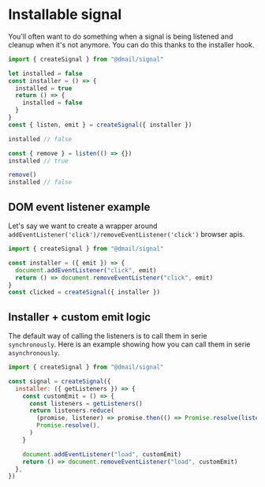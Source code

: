 # Installable signal

You'll often want to do something when a signal is being listened and cleanup when it's not anymore. You can do this thanks to the installer hook.

```javascript
import { createSignal } from "@dmail/signal"

let installed = false
const installer = () => {
  installed = true
  return () => {
    installed = false
  }
}
const { listen, emit } = createSignal({ installer })

installed // false

const { remove } = listen(() => {})
installed // true

remove()
installed // false
```

## DOM event listener example

Let's say we want to create a wrapper around `addEventListener('click')/removeEventListener('click')` browser apis.

```javascript
import { createSignal } from "@dmail/signal"

const installer = ({ emit }) => {
  document.addEventListener("click", emit)
  return () => document.removeEventListener("click", emit)
}
const clicked = createSignal({ installer })
```

## Installer + custom emit logic

The default way of calling the listeners is to call them in serie `synchronously`.
Here is an example showing how you can call them in serie `asynchronously`.

```javascript
import { createSignal } from "@dmail/signal"

const signal = createSignal({
  installer: ({ getListeners }) => {
    const customEmit = () => {
      const listeners = getListeners()
      return listeners.reduce(
        (promise, listener) => promise.then(() => Promise.resolve(listener())),
        Promise.resolve(),
      )
    }

    document.addEventListener("load", customEmit)
    return () => document.removeEventListener("load", customEmit)
  },
})
```
